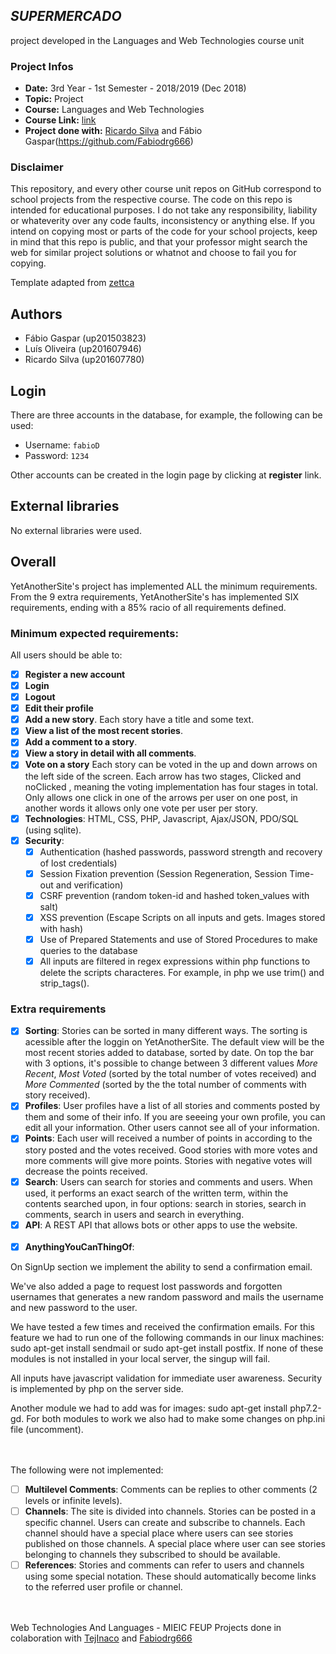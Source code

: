 ## *SUPERMERCADO* ##

project developed in the Languages and Web Technologies course unit


### Project Infos
* **Date:** 3rd Year - 1st Semester - 2018/2019 (Dec 2018)
* **Topic:** Project
* **Course:** Languages and Web Technologies
* **Course Link:** [link](https://sigarra.up.pt/feup/pt/ucurr_geral.ficha_uc_view?pv_ocorrencia_id=420005)
* **Project done with:** [Ricardo Silva](https://github.com/TejInaco) and Fábio Gaspar(https://github.com/Fabiodrg666)


### Disclaimer
This repository, and every other course unit repos on GitHub correspond to school projects from the respective course. The code on this repo is intended for educational purposes. I do not take any responsibility, liability or whateverity over any code faults, inconsistency or anything else. If you intend on copying most or parts of the code for your school projects, keep in mind that this repo is public, and that your professor might search the web for similar project solutions or whatnot and choose to fail you for copying. 

Template adapted from [zettca](https://github.com/zettca)





## Authors

- Fábio Gaspar (up201503823)
- Luís Oliveira (up201607946)
- Ricardo Silva (up201607780)

## Login

There are three accounts in the database, for example, the following can be used:

- Username: `fabioD`
- Password: `1234`

Other accounts can be created in the login page by clicking at **register** link.

## External libraries

No external libraries were used.

## Overall

YetAnotherSite's project has implemented ALL the minimum requirements.  
From the 9 extra requirements, YetAnotherSite's has implemented SIX requirements, ending with a 85% racio of all
requirements defined.

### Minimum expected requirements:

All users should be able to:
  
- [x] __Register a new account__
- [x] __Login__
- [x] __Logout__
- [x] __Edit their profile__
- [x] __Add a new story__. Each story have a title and some text.
- [x] __View a list of the most recent stories__.
- [x] __Add a comment to a story__.
- [x] __View a story in detail with all comments__.
- [x] __Vote on a story__ Each story can be voted in the up and down arrows on the left side of the screen. Each arrow has two stages, Clicked and noClicked , meaning the voting implementation has four stages in total. Only allows one click in one of the arrows per user on one post, in another words it allows only one vote per user per story.
- [x] __Technologies__: HTML, CSS, PHP, Javascript, Ajax/JSON, PDO/SQL (using sqlite).
- [x] __Security__: 
  - [x] Authentication (hashed passwords, password strength  and recovery of lost credentials)
  - [x] Session Fixation prevention (Session Regeneration, Session Time-out and verification)
  - [x] CSRF prevention (random token-id and hashed token_values with salt)
  - [x] XSS prevention (Escape Scripts on all inputs and gets. Images stored with hash)
  - [x] Use of Prepared Statements and use of Stored Procedures to make queries to the database
  - [x] All inputs are filtered in regex expressions within php functions to delete the scripts characteres. For example, in php we use trim() and strip_tags(). 

### Extra requirements

- [x] __Sorting__: Stories can be sorted in many different ways. The sorting is acessible after the loggin 
on YetAnotherSite. The default view will be the most recent stories added to database, sorted by date. On top the bar with 3 options, it's possible to change between 3 different values _More Recent_, _Most Voted_ (sorted by the total number of votes received) and _More Commented_ (sorted by the the total number of comments with story received).
- [x] __Profiles__: User profiles have a list of all stories and comments posted by them and some of their info. If you are seeeing your own profile, you can edit all your information. Other users cannot see all of your information.
- [x] __Points__: Each user will received a number of points in according to the story posted and the votes received. Good stories with more votes and more comments will give more points. Stories with negative votes will decrease the points received. 
- [x] __Search__: Users can search for stories and comments and users. When used, it performs an exact search of the written term, within the contents searched upon, in four options: search in stories, search in comments, search in users and search in everything.
- [x] __API__: A REST API that allows bots or other apps to use the website.
<br><br>
- [x] __AnythingYouCanThingOf__:

On SignUp section we implement the ability to send a confirmation email. 

We've also added a page to request lost passwords and forgotten usernames that generates a new random password and mails the username and new password to the user.

We have tested a few times and received the confirmation emails. For this feature we had to run one of the following commands in our linux machines: sudo apt-get install sendmail or sudo apt-get install postfix. If none of these modules is not installed in your local server, the singup will fail.

All inputs have javascript validation for immediate user awareness. Security is implemented by php on the server side.

Another module we had to add was for images: sudo apt-get install php7.2-gd.
For both modules to work we also had to make some changes on php.ini file (uncomment).

<br><br>
The following were not implemented:
- [ ] **Multilevel Comments**: Comments can be replies to other comments (2 levels or infinite levels).
- [ ] **Channels**: The site is divided into channels. Stories can be posted in a specific channel. Users can create and subscribe to channels. 
Each channel should have a special place where users can see stories published on those channels. A special place where user can see stories belonging to channels they subscribed to should be available.
- [ ] **References**: Stories and comments can refer to users and channels using some special notation. These should automatically become links 
to the referred user profile or channel.

<br><br>
Web Technologies And Languages - MIEIC FEUP
Projects done in colaboration with [TejInaco](https://github.com/TejInaco) and [Fabiodrg666](https://github.com/Fabiodrg666)
